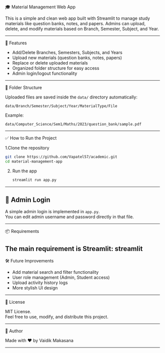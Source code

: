 🎓 Material Management Web App

This is a simple and clean web app built with Streamlit to manage study materials like question banks, notes, and papers. Admins can upload, delete, and modify materials based on Branch, Semester, Subject, and Year.

---

🚀 Features

- Add/Delete Branches, Semesters, Subjects, and Years
- Upload new materials (question banks, notes, papers)
- Replace or delete uploaded materials
- Organized folder structure for easy access
- Admin login/logout functionality

---

📂 Folder Structure

Uploaded files are saved inside the `data/` directory automatically:

```
data/Branch/Semester/Subject/Year/MaterialType/File
```

Example:

```
data/Computer_Science/Sem1/Maths/2023/question_bank/sample.pdf
```

---

✅ How to Run the Project

1.Clone the repository
   ```bash
   git clone https://github.com/Vapatel57/academic.git
   cd material-management-app
   ```

2. Run the app
   ```bash
   streamlit run app.py
   ```

---

## 🔐 Admin Login

A simple admin login is implemented in `app.py`.  
You can edit admin username and password directly in that file.

---

📦 Requirements

The main requirement is Streamlit:
streamlit
---

🛠 Future Improvements

- Add material search and filter functionality
- User role management (Admin, Student access)
- Upload activity history logs
- More stylish UI design

---

📜 License

MIT License.  
Feel free to use, modify, and distribute this project.

---
🙌 Author

Made with ❤️ by Vaidik Makasana

---
